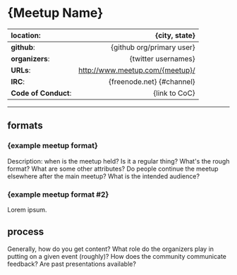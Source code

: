 # {Meetup Name}

| **location**:         | {city, state}                          |
|:----------------------|---------------------------------------:|
| **github**:           | {github org/primary user}              |
| **organizers**:       | {twitter usernames}             |
| **URLs**:             | http://www.meetup.com/{meetup}/        |
| **IRC**:              | {freenode.net} {#channel}              |
| **Code of Conduct**:  | {link to CoC}                          |

---------------------------

## formats

### {example meetup format}

Description: when is the meetup held? Is it a regular thing? What's the 
rough format? What are some other attributes? Do people continue the meetup
elsewhere after the main meetup? What is the intended audience?

### {example meetup format #2}

Lorem ipsum.

## process

Generally, how do you get content? What role do the organizers play in putting
on a given event (roughly)? How does the community communicate feedback? Are
past presentations available?
